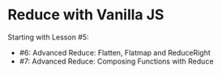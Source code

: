 # Reduce with Vanilla JS

Starting with Lesson #5:

- #6: Advanced Reduce: Flatten, Flatmap and ReduceRight
- #7: Advanced Reduce: Composing Functions with Reduce
